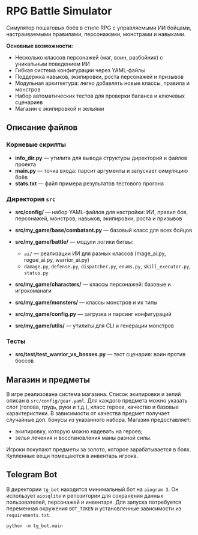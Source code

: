 # RPG Battle Simulator

Симулятор пошаговых боёв в стиле RPG с управляемыми ИИ бойцами, настраиваемыми правилами, персонажами, монстрами и навыками.

**Основные возможности:**

-   Несколько классов персонажей (маг, воин, разбойник) с уникальным поведением ИИ
-   Гибкая система конфигурации через YAML-файлы
-   Поддержка навыков, экипировки, роста персонажей и призывов
-   Модульная архитектура: легко добавлять новые классы, правила и монстров
-   Набор автоматических тестов для проверки баланса и ключевых сценариев
-   Магазин с экипировкой и зельями

## Описание файлов

### Корневые скрипты

-   **info_dir.py** — утилита для вывода структуры директорий и файлов проекта
-   **main.py** — точка входа: парсит аргументы и запускает симуляцию боёв
-   **stats.txt** — файл примера результатов тестового прогона

### Директория `src`

-   **src/config/** — набор YAML-файлов для настройки: ИИ, правил боя, персонажей, монстров, навыков, экипировки, роста и призывов
-   **src/my_game/base/combatant.py** — базовый класс для всех бойцов
-   **src/my_game/battle/** — модули логики битвы:

    -   `ai/` — реализации ИИ для разных классов (mage_ai.py, rogue_ai.py, warrior_ai.py)
    -   `damage.py`, `defense.py`, `dispatcher.py`, `enums.py`, `skill_executor.py`, `status.py`

-   **src/my_game/characters/** — классы персонажей: базовые и игрокоманаги
-   **src/my_game/monsters/** — классы монстров и их типы
-   **src/my_game/config.py** — загрузка и парсинг конфигураций
-   **src/my_game/utils/** — утилиты для CLI и генерации монстров

### Тесты

-   **src/test/test_warrior_vs_bosses.py** — тест сценария: воин против боссов

## Магазин и предметы

В игре реализована система магазина. Список экипировки и зелий описан в
`src/config/gear.yaml`. Для каждого предмета можно указать слот (голова, грудь,
руки и т.д.), класс героев, качество и базовые характеристики. В зависимости от
качества предмет получает случайные доп. бонусы из указанного набора. Магазин
предоставляет:

-   экипировку, которую можно надевать на героев;
-   зелья лечения и восстановления маны разной силы.

Игроки покупают предметы за золото, которое зарабатывается в боях. Купленные
вещи помещаются в инвентарь игрока.

## Telegram Bot

В директории `tg_bot` находится минимальный бот на `aiogram 3`. Он использует
`aiosqlite` и репозитории для сохранения данных пользователей, персонажей и
инвентаря. Для запуска потребуется переменная окружения `BOT_TOKEN` и
установленные зависимости из `requirements.txt`.

`python -m tg_bot.main`
